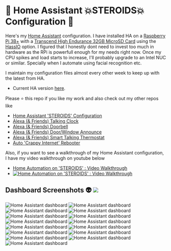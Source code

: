 # :house_with_garden: Home Assistant :boom:STEROIDS:boom: Configuration :anger:

Here's my [Home Assistant](https://home-assistant.io/) configuration. I have installed HA on a [Raspberry Pi 3B+](https://www.amazon.com/dp/B07BDR5PDW) with a [Transcend High Endurance 32GB MicroSD Card](https://www.amazon.com/dp/B01BDKTQY6) using the [HassIO](https://www.home-assistant.io/hassio/) option. I figured that I honestly dont need to invest too much in hardware as the RPi is powerfull enough for my needs right now. Once my CPU spikes and load starts to increase, I'll probably upgrade to an Intel NUC or similar. Specially when I automate using facial recognition etc.

I maintain my configuration files almost every other week to keep up with the latest from HA. 
- Current HA version [here](.HA_VERSION).

Please :star: this repo if you like my work and also check out my other repos like 
- [Home Assistant 'STEROIDS' Configuration](https://github.com/UbhiTS/ha-config-ataraxis)
- [Alexa (& Friends) Talking Clock](https://github.com/UbhiTS/ad-alexatalkingclock)
- [Alexa (& Friends) Doorbell](https://github.com/UbhiTS/ad-alexadoorbell)
- [Alexa (& Friends) Door/Window Announce](https://github.com/UbhiTS/ad-alexadoorwindowannounce)
- [Alexa (& Friends) Smart Talking Thermostat](https://github.com/UbhiTS/ad-alexasmarttalkingthermostat)
- [Auto 'Crappy Internet' Rebooter](https://github.com/UbhiTS/ad-autointernetrebooter)

Also, if you want to see a walkthrough of my Home Assistant configuration, I have my video walkthrough on youtube below
- [Home Automation on 'STEROIDS' : Video Walkthrough](https://youtu.be/qqktLE9_45A)
- [![Home Automation on 'STEROIDS' : Video Walkthrough](http://img.youtube.com/vi/qqktLE9_45A/0.jpg)](https://www.youtube.com/watch?v=qqktLE9_45A "Home Automation on 'STEROIDS' : Video Walkthrough")

## Dashboard Screenshots :alien: <img src="https://poa5qzspd7.execute-api.us-east-1.amazonaws.com/live/hypercounterimage/f88292d40e6c44e9bb69e74ebd01d1be/counter.png" />

<img src="https://ubhits.s3.amazonaws.com/ha_screens/hadash1.png" alt="Home Assistant dashboard" />
<img src="https://ubhits.s3.amazonaws.com/ha_screens/hadash2.png" alt="Home Assistant dashboard" />
<img src="https://ubhits.s3.amazonaws.com/ha_screens/hadash3.png" alt="Home Assistant dashboard" />
<img src="https://ubhits.s3.amazonaws.com/ha_screens/hadash4.png" alt="Home Assistant dashboard" />
<img src="https://ubhits.s3.amazonaws.com/ha_screens/hadash5.png" alt="Home Assistant dashboard" />
<img src="https://ubhits.s3.amazonaws.com/ha_screens/hadash6.png" alt="Home Assistant dashboard" />
<img src="https://ubhits.s3.amazonaws.com/ha_screens/hadash7.png" alt="Home Assistant dashboard" />
<img src="https://ubhits.s3.amazonaws.com/ha_screens/hadash8.png" alt="Home Assistant dashboard" />
<img src="https://ubhits.s3.amazonaws.com/ha_screens/hadash9.png" alt="Home Assistant dashboard" />
<img src="https://ubhits.s3.amazonaws.com/ha_screens/hadash10.png" alt="Home Assistant dashboard" />
<img src="https://ubhits.s3.amazonaws.com/ha_screens/hadash11.png" alt="Home Assistant dashboard" />
<img src="https://ubhits.s3.amazonaws.com/ha_screens/hadash12.png" alt="Home Assistant dashboard" />
<img src="https://ubhits.s3.amazonaws.com/ha_screens/hadash13.png" alt="Home Assistant dashboard" />
<img src="https://ubhits.s3.amazonaws.com/ha_screens/hadash14.png" alt="Home Assistant dashboard" />
<img src="https://ubhits.s3.amazonaws.com/ha_screens/hadash15.png" alt="Home Assistant dashboard" />
